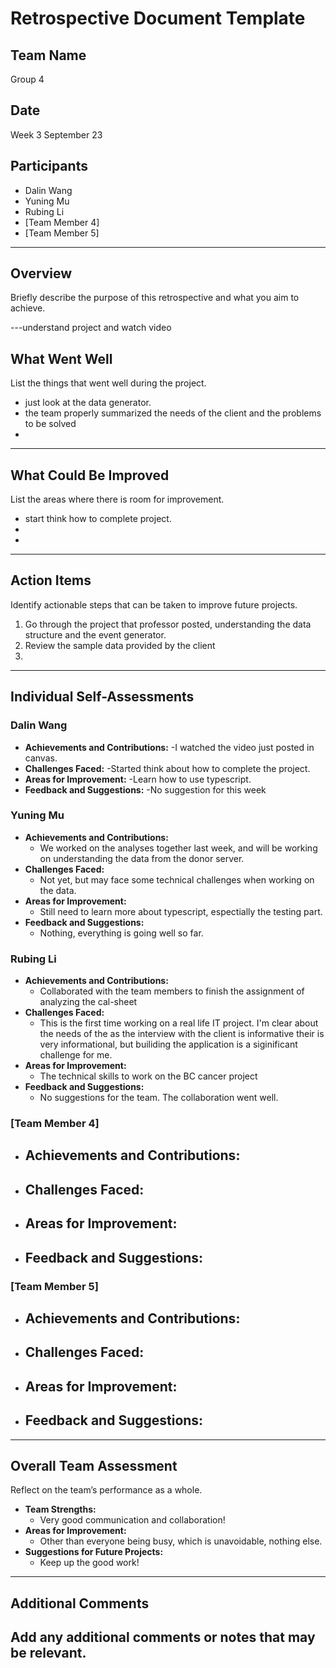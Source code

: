 # Retrospective Document Template

## Team Name
Group 4

## Date
Week 3 September 23

## Participants
- Dalin Wang
- Yuning Mu
- Rubing Li
- [Team Member 4]
- [Team Member 5]

---

## Overview
Briefly describe the purpose of this retrospective and what you aim to achieve.

---understand project and watch video

## What Went Well
List the things that went well during the project.
- just look at the data generator.
- the team properly summarized the needs of the client and the problems to be solved 
-

---

## What Could Be Improved
List the areas where there is room for improvement.
- start think how to complete project.
-
-

---

## Action Items
Identify actionable steps that can be taken to improve future projects.
1. Go through the project that professor posted, understanding the data structure and the event generator.
2. Review the sample data provided by the client
3.

---

## Individual Self-Assessments
### Dalin Wang
- **Achievements and Contributions:**
  -I watched the video just posted in canvas.
- **Challenges Faced:**
  -Started think about how to complete the project.
- **Areas for Improvement:**
  -Learn how to use typescript.
- **Feedback and Suggestions:**
  -No suggestion for this week

### Yuning Mu
- **Achievements and Contributions:**
  - We worked on the analyses together last week, and will be working on understanding the data from the donor server.
- **Challenges Faced:**
  - Not yet, but may face some technical challenges when working on the data.
- **Areas for Improvement:**
  - Still need to learn more about typescript, espectially the testing part.
- **Feedback and Suggestions:**
  - Nothing, everything is going well so far.

### Rubing Li
- **Achievements and Contributions:**
  - Collaborated with the team members to finish the assignment of analyzing the cal-sheet 
- **Challenges Faced:**
  - This is the first time working on a real life IT project. I'm clear about the needs of the as the interview with the client is informative their is very informational, but builiding the application is a siginificant challenge for me.  
- **Areas for Improvement:**
  - The technical skills to work on the BC cancer project
- **Feedback and Suggestions:**
  - No suggestions for the team. The collaboration went well. 

### [Team Member 4]
- **Achievements and Contributions:**
  -
- **Challenges Faced:**
  -
- **Areas for Improvement:**
  -
- **Feedback and Suggestions:**
  -

### [Team Member 5]
- **Achievements and Contributions:**
  -
- **Challenges Faced:**
  -
- **Areas for Improvement:**
  -
- **Feedback and Suggestions:**
  -

---

## Overall Team Assessment
Reflect on the team’s performance as a whole.
- **Team Strengths:**
  - Very good communication and collaboration!
- **Areas for Improvement:**
  - Other than everyone being busy, which is unavoidable, nothing else.
- **Suggestions for Future Projects:**
  - Keep up the good work!

---

## Additional Comments
Add any additional comments or notes that may be relevant.
-

